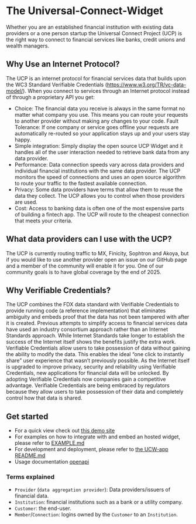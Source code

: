 # The Universal-Connect-Widget

Whether you are an established financial institution with existing data providers or a one person startup the Universal Connect Project (UCP) is the right way to connect to financial services like banks, credit unions and wealth managers. 

## Why Use an Internet Protocol? 
The UCP is an internet protocol for financial services data that builds upon the WC3 Standard Verifiable Credentials (https://www.w3.org/TR/vc-data-model/). When you connect to services through an Internet protocol instead of through a proprietary API you get: 

* Choice: The financial data you receive is always in the same format no matter what company you use. This means you can route your requests to another provider without making any changes to your code. 
Fault Tolerance: If one company or service goes offline your requests are automatically re-routed so your application stays up and your users stay happy. 
* Simple integration: Simply display the open source UCP Widget and it handles all of the user interaction needed to retrieve bank data from any data provider. 
* Performance: Data connection speeds vary across data providers and individual financial institutions with the same data provider. The UCP monitors the speed of connections and uses an open source algorithm to route your traffic to the fastest available connection. 
* Privacy: Some data providers have terms that allow them to reuse the data they collect. The UCP allows you to control when those providers are used. 
* Cost: Access to banking data is often one of the most expensive parts of building a fintech app. The UCP will route to the cheapest connection that meets your criteria. 

## What data providers can I use with the UCP? 
The UCP is currently routing traffic to MX, Finicity, Sophtron and Akoya, but if you would like to use another provider open an issue on our GitHub page and a member of the community will enable it for you. One of our community goals is to have global coverage by the end of 2025. 

## Why Verifiable Credentials? 
The UCP combines the FDX data standard with Verifiable Credentials to provide running code (a reference implementation) that eliminates ambiguity and embeds proof that the data has not been tampered with after it is created. 
Previous attempts to simplify access to financial services data have used an industry consortium approach rather than an Internet Standards approach. While Internet Standards take longer to establish the success of the Internet itself shows the benefits justify the extra work. 
Verifiable Credentials allow users to take possession of data without gaining the ability to modify the data. This enables the ideal “one click to instantly share” user experience that wasn’t previously possible. 
As the Internet itself is upgraded to improve privacy, security and reliability using Verifiable Credentials, new applications for financial data will be unlocked. By adopting Verifiable Credentials now companies gain a competitive advantage. 
Verifiable Credentials are being embraced by regulators because they allow users to take possession of their data and completely control how that data is shared.

## Get started

- For a quick view check out [this demo site](https://demo.universalconnectproject.org/loader.html?env=https://widget.universalconnectproject.org)
- For examples on how to integrate with and embed an hosted widget, please refer to [EXAMPLE.md](EXAMPLE.md)
- For development and deployment, please refer to [the UCW-app README.md](https://github.com/Universal-Connect-Project/ucw-app/blob/main/README.md)
- Usage documentation [openapi](openapi/)


### Terms explained
- `Provider` (`data aggregation provider`): Data providers/issuers of financial data.
- `Institution`: financial institutions such as a bank or a utility company.
- `Customer`: the end-user.
- `Member`/`Connection`: logins owned by the `Customer` to an `Institution`.
